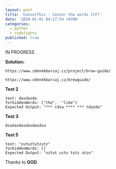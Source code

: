 ```yaml
---
layout: post
title: 'CensorThis - Censor the words [CF]'
date: '2020-01-01 04:17:54 +0700'
categories:
  - python
  - codefights
published: true
---
```


IN PROGRESS

**Solution:**

```
https://www.zdenekbarcaj.cz/project/brew-guide/
```

```
https://www.zdenekbarcaj.cz/brewguide/
```

**Test 2**

```
text: dasdasda
forbiddenWords: ["the",  "like"]
Expected Output: "*** cdsa **** *** tdasda"
```

**Test 3**

```
dsadasdasdasdasdsa
```

**Test 5**

```
text: "zutuztutzutz"
forbiddenWords: []
Expected Output: "uztut uztu tutz utzu"
```

Thanks to **GOD**.
